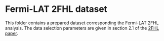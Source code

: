 # Fermi-LAT 2FHL dataset

This folder contains a prepared dataset corresponding the Fermi-LAT 2FHL analysis.
The data selection parameters are given in section 2.1 of the [2FHL paper](https://arxiv.org/abs/1508.04449).
